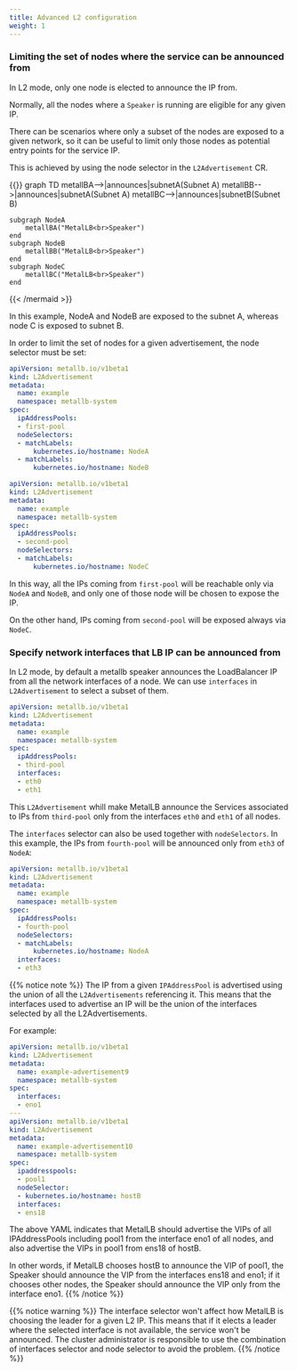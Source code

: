 ```yaml
---
title: Advanced L2 configuration
weight: 1
---
```


### Limiting the set of nodes where the service can be announced from

In L2 mode, only one node is elected to announce the IP from.

Normally, all the nodes where a `Speaker` is running are eligible for any given IP.

There can be scenarios where only a subset of the nodes are exposed to a given network, so
it can be useful to limit only those nodes as potential entry points for the service IP.

This is achieved by using the node selector in the `L2Advertisement` CR.

{{<mermaid align="center">}}
graph TD
    metallBA-->|announces|subnetA(Subnet A)
    metallBB-->|announces|subnetA(Subnet A)
    metallBC-->|announces|subnetB(Subnet B)

    subgraph NodeA
        metallBA("MetalLB<br>Speaker")
    end
    subgraph NodeB
        metallBB("MetalLB<br>Speaker")
    end
    subgraph NodeC
        metallBC("MetalLB<br>Speaker")
    end

{{< /mermaid >}}

In this example, NodeA and NodeB are exposed to the subnet A, whereas node C is exposed to subnet B.

In order to limit the set of nodes for a given advertisement, the node selector must be set:

```yaml
apiVersion: metallb.io/v1beta1
kind: L2Advertisement
metadata:
  name: example
  namespace: metallb-system
spec:
  ipAddressPools:
  - first-pool
  nodeSelectors:
  - matchLabels:
      kubernetes.io/hostname: NodeA
  - matchLabels:
      kubernetes.io/hostname: NodeB
```

```yaml
apiVersion: metallb.io/v1beta1
kind: L2Advertisement
metadata:
  name: example
  namespace: metallb-system
spec:
  ipAddressPools:
  - second-pool
  nodeSelectors:
  - matchLabels:
      kubernetes.io/hostname: NodeC
```

In this way, all the IPs coming from `first-pool` will be reachable only via `NodeA`
and `NodeB`, and only one of those node will be chosen to expose the IP.

On the other hand, IPs coming from `second-pool` will be exposed always via `NodeC`.

### Specify network interfaces that LB IP can be announced from

In L2 mode, by default a metallb speaker announces the LoadBalancer IP from all the network interfaces of a node. We can use `interfaces` in `L2Advertisement` to select a subset of them.

```yaml
apiVersion: metallb.io/v1beta1
kind: L2Advertisement
metadata:
  name: example
  namespace: metallb-system
spec:
  ipAddressPools:
  - third-pool
  interfaces:
  - eth0
  - eth1
```

This `L2Advertisement` whill make MetalLB announce the Services associated to IPs from `third-pool` only from the interfaces `eth0` and `eth1` of all nodes.

The `interfaces` selector can also be used together with `nodeSelectors`. In this example, the IPs from `fourth-pool` will be announced only from `eth3` of `NodeA`:

```yaml
apiVersion: metallb.io/v1beta1
kind: L2Advertisement
metadata:
  name: example
  namespace: metallb-system
spec:
  ipAddressPools:
  - fourth-pool
  nodeSelectors:
  - matchLabels:
      kubernetes.io/hostname: NodeA
  interfaces:
  - eth3
```

{{% notice note %}}
The IP from a given `IPAddressPool` is advertised using the union of all the `L2Advertisements` referencing it.
This means that the interfaces used to advertise an IP will be the union of the interfaces selected by all the L2Advertisements.

For example:

```yaml
apiVersion: metallb.io/v1beta1
kind: L2Advertisement
metadata:
  name: example-advertisement9
  namespace: metallb-system
spec:
  interfaces:
  - eno1
---
apiVersion: metallb.io/v1beta1
kind: L2Advertisement
metadata:
  name: example-advertisement10
  namespace: metallb-system
spec:
  ipaddresspools:
  - pool1
  nodeSelector:
  - kubernetes.io/hostname: hostB
  interfaces:
  - ens18
```

The above YAML indicates that MetalLB should advertise the VIPs of all IPAddressPools including pool1 from the interface eno1 of all nodes, and also advertise the VIPs in pool1 from ens18 of hostB.

In other words, if MetalLB chooses hostB to announce the VIP of pool1, the Speaker should announce the VIP from the interfaces ens18 and eno1; if it chooses other nodes, the Speaker should announce the VIP only from the interface eno1.
{{% /notice %}}

{{% notice warning %}}
The interface selector won't affect how MetalLB is choosing the leader for a given L2 IP. This means that if it elects a leader where the selected interface is not available, the service won't be announced. The cluster administrator is responsible to use the combination of interfaces selector and node selector to avoid the problem.
{{% /notice %}}
